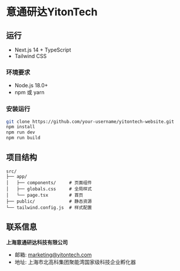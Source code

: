 # 意通研达YitonTech

## 运行

- Next.js 14 + TypeScript
- Tailwind CSS

### 环境要求
- Node.js 18.0+
- npm 或 yarn

### 安装运行
```bash
git clone https://github.com/your-username/yitontech-website.git
npm install
npm run dev
npm run build
```

## 项目结构

```
src/
├── app/
│   ├── components/     # 页面组件
│   ├── globals.css     # 全局样式
│   └── page.tsx        # 首页
├── public/             # 静态资源
└── tailwind.config.js  # 样式配置
```

## 联系信息

**上海意通研达科技有限公司**
- 邮箱: marketing@yitontech.com
- 地址: 上海市北高科集团聚能湾国家级科技企业孵化器
